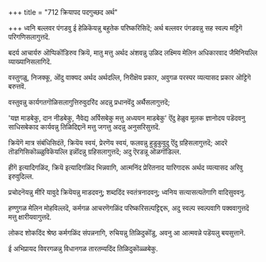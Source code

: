 +++
title = "712 क्रियापद पदगुच्छद अर्थ"

+++
ध्वनि बल्लवर पंगडवु ई हेळिकॆयन्नु बहुतेक परिष्करिसिदॆ; अर्थ बल्लवर पंगडवन्नु सह स्वल्प मट्टिगॆ परिगणिसलागुत्तदॆ.

बदर्य आचार्यरु ऒप्पिकॊंडिरुव क्रियॆ, मातु मत्तु अर्थद अंशवन्नु उळिद लक्ष्मिय मेलिन अधिकारवाद जैमिनियल्लि व्याख्यानिसलागिदॆ.

वस्तुगळु, निजक्कू, ऒंदु वाक्यद अर्थद अर्थदल्लि, निरीक्षॆय प्रकार, अवुगळ परस्पर व्यत्यासद प्रकार ऒट्टिगॆ बरुत्तवॆ.

वस्तुवन्नु कार्यगतगॊळिसलागुत्तिरुवुदरिंद अदन्नु प्रधानवॆंदु अर्थैसलागुत्तदॆ;

'यज्ञ माडबेकु, दान नीडबेकु, नैवेद्य अर्पिसबेकु मत्तु अध्ययन माडबेकु' ऎंदु हेळुव मूलक ज्ञानोदय पडॆदवनु साधिसबेकाद कार्यवन्नु तिळिदिद्दानॆ मत्तु जगत्तु अदन्नु अनुसरिसुत्तदॆ.

क्रियॆगॆ मात्र संबंधिसिदंतॆ, क्रियॆय स्वयं, प्रेरणॆय स्वयं, फलवन्नु हुडुकुवुदु ऎंदु ग्रहिसलागुत्तदॆ; आदरॆ तॊडगिसिकॊळ्ळुविकॆयल्लि इन्नॊंदन्नु ग्रहिसलागुत्तदॆ; अदु ऎरडन्नू ऒळगॊंडिल्ल.

हीगॆ इत्यादिगळिंद, क्रियॆ इत्यादिगळिंद भिन्नवागि, आत्मनिंद प्रेरितनाद यारिगादरू अर्थद व्यत्यासद अरिवु इरुवुदिल्ल.

प्रचोदनॆयन्नु मीरि यावुदे क्रियॆयन्नु माडदवनु; शब्ददिंद स्वतंत्रनादवनु; ध्वनिय सत्यासत्यतॆगागि वादिसुववनु.

हण्णुगळ मेलिन मोहविल्लदॆ, कर्मगळ आचरणॆगळिंद परिष्करिसल्पट्टिद्दरू, अदु स्वल्प स्वल्पवागि पक्ववागुत्तदॆ मत्तु क्षारीयवागुत्तदॆ.

लोकद शोकदिंद श्रेष्ठ कर्मगळिंद संपन्ननागि, रुचियन्नु तिळिदुकॊंडु, अवनु आ आत्मवन्ने पडॆयलु बयसुत्तानॆ.

ई अभिप्रायद विवरगळन्नु विधानगळ तारतम्यदिंद तिळिदुकॊळ्ळबेकु.

